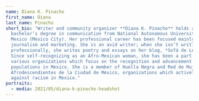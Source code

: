 ```yaml
---
name: Diana K. Pinacho
first_name: Diana
last_name: Pinacho
short_bio: "Writer and community organizer **Diana K. Pinacho** holds a
  bachelor’s degree in communication from National Autonomous University of
  Mexico (Mexico City). Her professional career has been focused mainly in
  journalism and marketing. She is an avid writer; when she isn’t writing
  professionally, she writes poetry and essays on her blog, *Sofá de Letras*.
  Since self-recognizing as an Afro-Mexican woman, she has been a part of
  various organizations which focus on the recognition and advancement of Black
  populations in Mexico. She is a member of Huella Negra and Red de Mujeres
  Afrodescendientes de la Ciudad de México, organizations which actively stand
  against racism in Mexico."
portraits:
  - media: 2021/05/diana-k-pinacho-headshot
---
```

